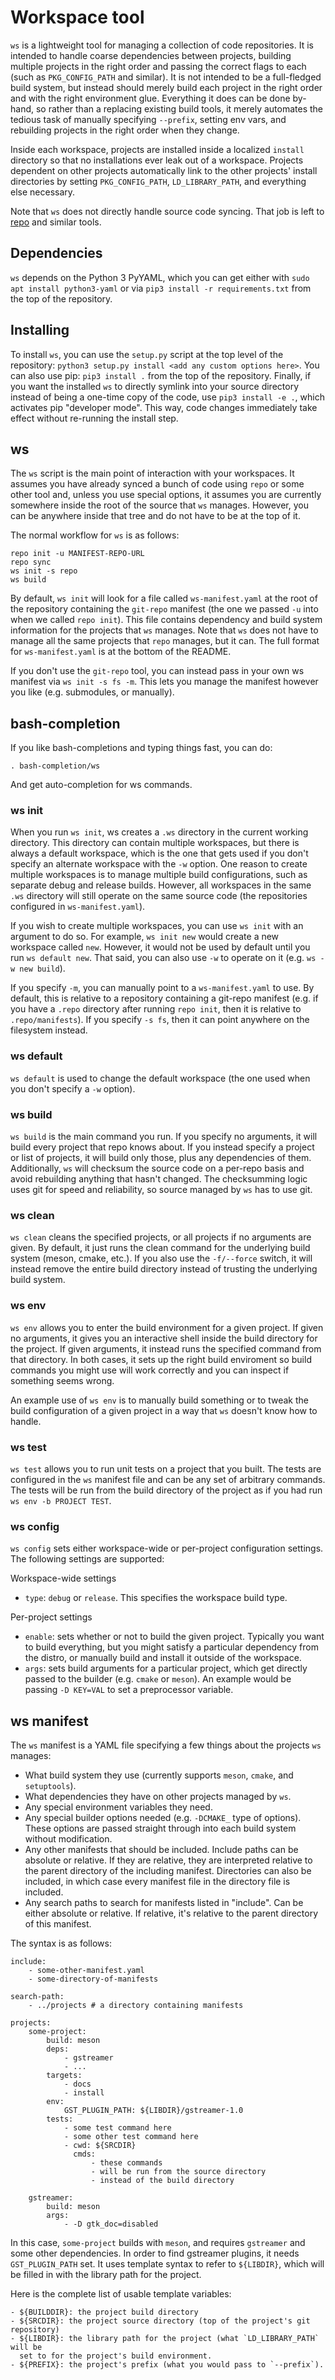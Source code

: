 # Workspace tool
`ws` is a lightweight tool for managing a collection of code repositories. It is
intended to handle coarse dependencies between projects, building multiple
projects in the right order and passing the correct flags to each (such as
`PKG_CONFIG_PATH` and similar). It is not intended to be a full-fledged build
system, but instead should merely build each project in the right order and with
the right environment glue. Everything it does can be done by-hand, so rather
than a replacing existing build tools, it merely automates the tedious task of
manually specifying `--prefix`, setting env vars, and rebuilding projects in the
right order when they change.

Inside each workspace, projects are installed inside a localized `install`
directory so that no installations ever leak out of a workspace. Projects
dependent on other projects automatically link to the other projects' install
directories by setting `PKG_CONFIG_PATH`, `LD_LIBRARY_PATH`, and everything else
necessary.

Note that `ws` does not directly handle source code syncing. That job is left to
[repo](https://code.google.com/archive/p/git-repo/) and similar tools.

## Dependencies
`ws` depends on the Python 3 PyYAML, which you can get either with `sudo apt
install python3-yaml` or via `pip3 install -r requirements.txt` from the top of
the repository.

## Installing
To install `ws`, you can use the `setup.py` script at the top level of the
repository: `python3 setup.py install <add any custom options here>`. You can
also use pip: `pip3 install .` from the top of the repository. Finally, if you
want the installed `ws` to directly symlink into your source directory instead
of being a one-time copy of the code, use `pip3 install -e .`, which activates
pip "developer mode". This way, code changes immediately take effect without
re-running the install step.

## ws
The `ws` script is the main point of interaction with your workspaces. It
assumes you have already synced a bunch of code using `repo` or some other tool
and, unless you use special options, it assumes you are currently somewhere
inside the root of the source that `ws` manages. However, you can be anywhere
inside that tree and do not have to be at the top of it.

The normal workflow for `ws` is as follows:

```
repo init -u MANIFEST-REPO-URL
repo sync
ws init -s repo
ws build
```

By default, `ws init` will look for a file called `ws-manifest.yaml` at the root
of the repository containing the `git-repo` manifest (the one we passed `-u`
into when we called `repo init`). This file contains dependency and build system
information for the projects that `ws` manages. Note that `ws` does not have to
manage all the same projects that `repo` manages, but it can. The full format
for `ws-manifest.yaml` is at the bottom of the README.

If you don't use the `git-repo` tool, you can instead pass in your own ws
manifest via `ws init -s fs -m`. This lets you manage the manifest however you
like (e.g. submodules, or manually).

## bash-completion
If you like bash-completions and typing things fast, you can do:
```
. bash-completion/ws
```
And get auto-completion for ws commands.

### ws init
When you run `ws init`, ws creates a `.ws` directory in the current working
directory. This directory can contain multiple workspaces, but there is always
a default workspace, which is the one that gets used if you don't specify an
alternate workspace with the `-w` option. One reason to create multiple
workspaces is to manage multiple build configurations, such as separate debug
and release builds. However, all workspaces in the same `.ws` directory will
still operate on the same source code (the repositories configured in
`ws-manifest.yaml`).

If you wish to create multiple workspaces, you can use `ws init` with an
argument to do so. For example, `ws init new` would create a new workspace
called `new`. However, it would not be used by default until you run `ws
default new`. That said, you can also use `-w` to operate on it (e.g. `ws -w
new build`).

If you specify `-m`, you can manually point to a `ws-manifest.yaml` to use. By
default, this is relative to a repository containing a git-repo manifest (e.g.
if you have a `.repo` directory after running `repo init`, then it is relative
to `.repo/manifests`). If you specify `-s fs`, then it can point
anywhere on the filesystem instead.

### ws default
`ws default` is used to change the default workspace (the one used when you
don't specify a `-w` option).

### ws build
`ws build` is the main command you run. If you specify no arguments, it will
build every project that repo knows about. If you instead specify a project or
list of projects, it will build only those, plus any dependencies of them.
Additionally, `ws` will checksum the source code on a per-repo basis and avoid
rebuilding anything that hasn't changed. The checksumming logic uses git for
speed and reliability, so source managed by `ws` has to use git.

### ws clean
`ws clean` cleans the specified projects, or all projects if no arguments
are given. By default, it just runs the clean command for the underlying build
system (meson, cmake, etc.). If you also use the `-f/--force` switch, it will
instead remove the entire build directory instead of trusting the underlying
build system.

### ws env
`ws env` allows you to enter the build environment for a given project. If given
no arguments, it gives you an interactive shell inside the build directory for
the project. If given arguments, it instead runs the specified command from that
directory. In both cases, it sets up the right build enviroment so build
commands you might use will work correctly and you can inspect if something
seems wrong.

An example use of `ws env` is to manually build something or to tweak the build
configuration of a given project in a way that `ws` doesn't know how to handle.

### ws test

`ws test` allows you to run unit tests on a project that you built. The tests
are configured in the `ws` manifest  file and can be any set of arbitrary
commands. The tests will be run from the build directory of the project as if
you had run `ws env -b PROJECT TEST`.

### ws config

`ws config` sets either workspace-wide or per-project configuration settings.
The following settings are supported:

Workspace-wide settings
- `type`: `debug` or `release`. This specifies the workspace build type.

Per-project settings
- `enable`: sets whether or not to build the given project. Typically you want to
  build everything, but you might satisfy a particular dependency from the
  distro, or manually build and install it outside of the workspace.
- `args`: sets build arguments for a particular project, which get directly passed
  to the builder (e.g. `cmake` or `meson`). An example would be passing `-D
  KEY=VAL` to set a preprocessor variable.


## ws manifest
The `ws` manifest is a YAML file specifying a few things about the projects `ws`
manages:
- What build system they use (currently supports `meson`, `cmake`, and
  `setuptools`).
- What dependencies they have on other projects managed by `ws`.
- Any special environment variables they need.
- Any special builder options needed (e.g. `-DCMAKE_` type of options). These
  options are passed straight through into each build system without
  modification.
- Any other manifests that should be included. Include paths can be absolute or
  relative. If they are relative, they are interpreted relative to the parent
  directory of the including manifest. Directories can also be included, in
  which case every manifest file in the directory file is included.
- Any search paths to search for manifests listed in "include". Can be either
  absolute or relative. If relative, it's relative to the parent directory of
  this manifest.

The syntax is as follows:
```
include:
    - some-other-manifest.yaml
    - some-directory-of-manifests

search-path:
    - ../projects # a directory containing manifests

projects:
    some-project:
        build: meson
        deps:
            - gstreamer
            - ...
        targets:
            - docs
            - install
        env:
            GST_PLUGIN_PATH: ${LIBDIR}/gstreamer-1.0
        tests:
            - some test command here
            - some other test command here
            - cwd: ${SRCDIR}
              cmds:
                  - these commands
                  - will be run from the source directory
                  - instead of the build directory

    gstreamer:
        build: meson
        args:
            - -D gtk_doc=disabled
```

In this case, `some-project` builds with `meson`, and requires `gstreamer` and
some other dependencies. In order to find gstreamer plugins, it needs
`GST_PLUGIN_PATH` set. It uses template syntax to refer to `${LIBDIR}`, which will
be filled in with the library path for the project.

Here is the complete list of usable template variables:
```
- ${BUILDDIR}: the project build directory
- ${SRCDIR}: the project source directory (top of the project's git repository)
- ${LIBDIR}: the library path for the project (what `LD_LIBRARY_PATH` will be
  set to for the project's build environment.
- ${PREFIX}: the project's prefix (what you would pass to `--prefix`).
```
